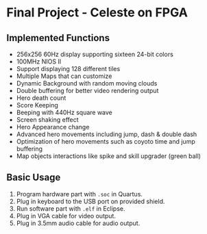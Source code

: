 # Final Project - Celeste on FPGA

## Implemented Functions

- 256x256 60Hz display supporting sixteen 24-bit colors
- 100MHz NIOS II
- Support displaying 128 different tiles
- Multiple Maps that can customize
- Dynamic Background with random moving clouds
- Double buffering for better video rendering output
- Hero death count
- Score Keeping
- Beeping with 440Hz square wave
- Screen shaking effect
- Hero Appearance change
- Advanced hero movements including jump, dash & double dash
- Optimization of hero movements such as coyoto time and jump buffering
- Map objects interactions like spike and skill upgrader (green ball)

## Basic Usage

1. Program hardware part with `.soc`  in Quartus. 
2. Plug in keyboard to the USB port on provided shield.
3. Run software part with `.elf` in Eclipse. 
4. Plug in VGA cable for video output.
5. Plug in 3.5mm audio cable for audio output.